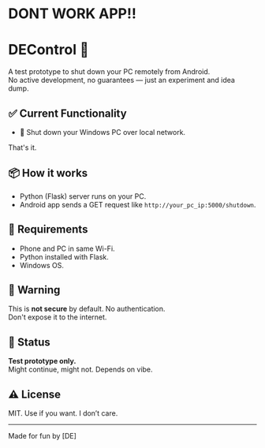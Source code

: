 # DONT WORK APP!!


# DEControl 🔻

A test prototype to shut down your PC remotely from Android.  
No active development, no guarantees — just an experiment and idea dump.

## ✅ Current Functionality
- 📴 Shut down your Windows PC over local network.

That's it.

## 📦 How it works
- Python (Flask) server runs on your PC.
- Android app sends a GET request like `http://your_pc_ip:5000/shutdown`.

## 📡 Requirements
- Phone and PC in same Wi-Fi.
- Python installed with Flask.
- Windows OS.

## 🔐 Warning
This is **not secure** by default. No authentication.  
Don't expose it to the internet.

## 🚧 Status
**Test prototype only.**  
Might continue, might not. Depends on vibe.

## ⚠️ License
MIT. Use if you want. I don’t care.

---

Made for fun by [DE]

